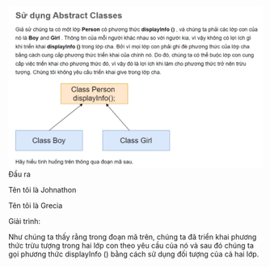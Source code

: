 ![img_1.png](img_1.png)
Đầu ra

Tên tôi là Johnathon

Tên tôi là Grecia

Giải trình:

Như chúng ta thấy rằng trong đoạn mã trên, chúng ta đã triển khai phương thức trừu tượng trong hai lớp con theo yêu cầu của nó và sau đó chúng ta gọi phương thức displayInfo () bằng cách sử dụng đối tượng của cả hai lớp.
